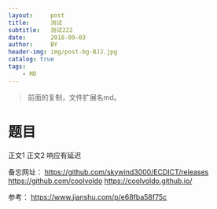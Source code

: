 ```yaml
---
layout:     post
title:      测试
subtitle:   测试222
date:       2018-09-03
author:     BY
header-img: img/post-bg-BJJ.jpg
catalog: true
tags:
    - MD
---
```



> 前面的复制，文件扩展名md。

# 题目

正文1
正文2
响应有延迟

备忘网址：
https://github.com/skywind3000/ECDICT/releases
https://github.com/coolvoldo
https://coolvoldo.github.io/

参考：
https://www.jianshu.com/p/e68fba58f75c
